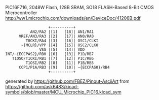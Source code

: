 PIC16F716, 2048W Flash, 128B SRAM, SO18
FLASH-Based 8-Bit CMOS Microcontroller
http://ww1.microchip.com/downloads/en/DeviceDoc/41206B.pdf


	                   +----------+
	           AN2/RA2 |[1]   [18]| AN1/RA1
	      VREF/AN3/RA3 |[2]   [17]| AN0/RA0
	         T0CKI/RA4 |[3]   [16]| OSC1/CLKI
	       ~{MCLR}/VPP |[4]   [15]| OSC2/CLKO
	               VSS |[5]   [14]| VDD
	INT/~{ECCPAS2}/RB0 |[6]   [13]| P1D/RB7
	   T1OSO/T1CKI/RB1 |[7]   [12]| P1C/RB6
	         T1OSI/RB2 |[8]   [11]| P1B/RB5
	      CCP1/P1A/RB3 |[9]   [10]| ~{ECCPAS0}/RB4
	                   +----------+


generated by https://github.com/FBEZ/Pinout-AsciiArt from https://github.com/ask6483/kicad-symbols/blob/master/MCU_Microchip_PIC16.kicad_sym
